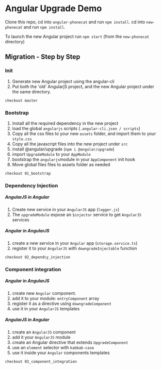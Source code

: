 # Angular Upgrade Demo

Clone this repo, cd into `angular-phonecat` and run `npm install`.
cd into `new-phonecat` and run `npm install`.

To launch the new Angular project run `npm start` (from the `new-phonecat` directory)

## Migration - Step by Step

###  Init
1. Generate new Angular project using the angular-cli
2. Put both the 'old' AngularjS project, and the new Angular project under the same directory.

`checkout master`

### Bootstrap
1. Install all the required dependency in the new project
2. load the global `angularjs` scripts (`.angular-cli.json / scripts`) 
3. Copy all the css files to your new `assets` folder, and import them to your `style.css`
4. Copy all the javascript files into the new project under `src`
5. install @angular/upgrade (`npm i @angular/upgrade`)
6. import `UpgradeModule` to your `AppModule`
7. bootstrap the `angularjs`module in your `AppComponent` init hook
8. Move global files files to assets folder as needed

`checkout 01_bootstrap`

### Dependency Injection
##### AngularJS in Angular 
1. Create new service in your `AngularJS` app (`logger.js`)
2. The `upgradeModule` expose an `$injector` service to get `AngularJS` services

##### Angular in AngularJS
1. create a new service in your `Angular` app (`storage.service.ts`)
2. register it to your `AngularJS` with `downgradeInjectable` function  

`checkout 02_dependcy_injection`

### Component integration

##### Angular in AngularJS
1. create new `Angular` component.
2. add it to your module: `entryComponent` array
3. register it as a directive using `downgradeComponent`  
4. use it in your `AngularJS` templates

##### AngularJS in Angular
1. create an `AngularJS` component
2. add it your `AngularJS` module
3. create an Angular directive that extends `UpgradeComponent`
4. use an `element` selector with `kabbab-case`
5. use it inside your `Angular` components templates

`checkout 03_component_integration`
